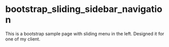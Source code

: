 # bootstrap_sliding_sidebar_navigation
This is a bootstrap sample page with sliding menu in the left. Designed it for one of my client. 
